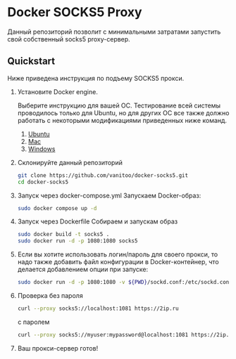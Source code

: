 # Docker SOCKS5 Proxy

Данный репозиторий позволит с минимальными затратами запустить свой собственный socks5 proxy-сервер.

## Quickstart

Ниже приведена инструкция по подъему SOCKS5 прокси.

1. Установите Docker engine.
   
   Выберите инструкцию для вашей ОС. Тестирование всей системы проводилось только для Ubuntu, но для других ОС все также должно работать с некоторыми модификациями приведенных ниже команд.
 
   1. [Ubuntu](https://docs.docker.com/install/linux/docker-ce/ubuntu/#install-docker-ce)
   2. [Mac](https://docs.docker.com/docker-for-mac/install/)
   3. [Windows](https://docs.docker.com/docker-for-windows/install/)
   
2. Склонируйте данный репозиторий

   ```bash
   git clone https://github.com/vanitoo/docker-socks5.git
   cd docker-socks5
   ```

3. Запуск через docker-compose.yml
   Запускаем Docker-образ:
   ```bash
   sudo docker compose up -d
   ```
   
4. Запуск через Dockerfile
   Собираем и запускам образ
   ```bash
   sudo docker build -t socks5 .
   sudo docker run -d -p 1080:1080 socks5
   ```

5. Если вы хотите использовать логин/пароль для своего прокси, то надо также добавить файл конфигурации в Docker-контейнер, что делается добавлением опции при запуске:
   
   ```bash
   sudo docker run -d -p 1080:1080 -v ${PWD}/sockd.conf:/etc/sockd.conf socks5
   ```
  
6. Проверка
   без пароля
   ```bash
   curl --proxy socks5://localhost:1081 https://2ip.ru
   ```
   с паролем
   ```bash
   curl --proxy socks5://myuser:mypassword@localhost:1081 https://2ip.ru
   ```
   
7. Ваш прокси-сервер готов!

